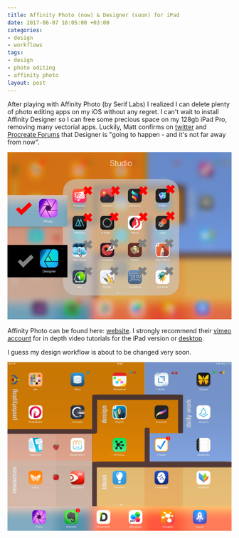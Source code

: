 ```yaml
---
title: Affinity Photo (now) & Designer (soon) for iPad
date: 2017-06-07 16:05:00 +03:00
categories:
- design
- workflows
tags:
- design
- photo editing
- affinity photo
layout: post
---
```


After playing with Affinity Photo (by Serif Labs)  I realized I can delete plenty of photo editing apps on my iOS without any regret. I can't wait to install Affinity Designer so I can free some precious space on my 128gb iPad Pro, removing many vectorial apps. Luckily,  Matt confirms on [twitter](https://twitter.com/mattp4478/status/872355604240764928) and  [Procreate Forums](https://forums.procreate.art/index.php?topic=5842.120) that Designer is "going to happen - and it's not far away from now". 

![my studio apps](/images/studio-apps.png)

Affinity Photo can be found here: [website](https://affinity.serif.com/en-gb/photo/ipad/). I strongly recommend their [vimeo account](https://vimeo.com/macaffinity) for in depth video tutorials for the iPad version or [desktop](https://affinity.serif.com/forum/index.php?/topic/10119-official-affinity-photo-desktop-video-tutorials-200/).

I guess my design workflow is about to be changed very soon. 

![my iPad second screen](/images/designtab.png)



